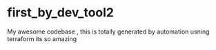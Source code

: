 # first_by_dev_tool2
My awesome codebase , this is totally generated by automation usning terraform its so amazing 
